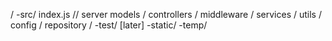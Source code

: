 /
    -src/
        index.js // server
        models /
        controllers /
        middleware /
        services /
        utils /
        config /
        repository /
    -test/ [later]
    -static/
    -temp/
